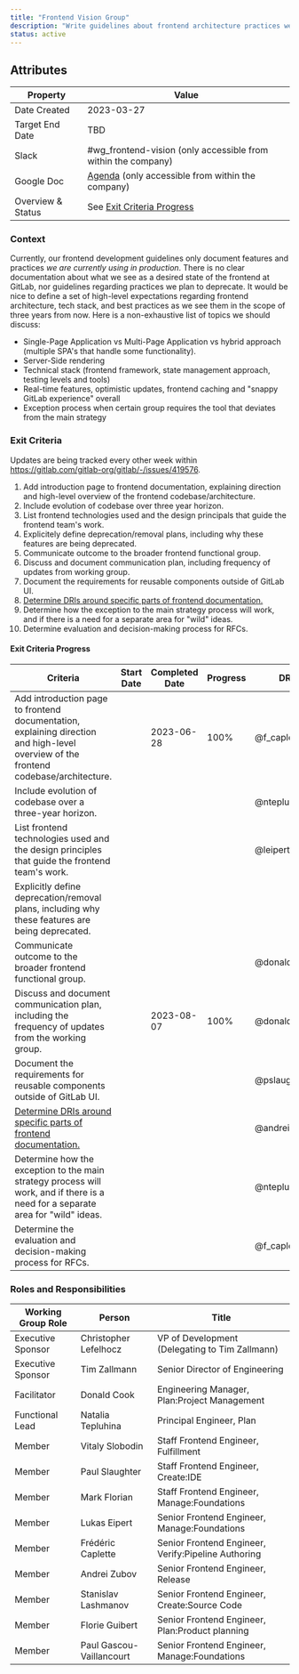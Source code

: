 ```yaml
---
title: "Frontend Vision Group"
description: "Write guidelines about frontend architecture practices we want to have on GitLab frontend in three years"
status: active
---
```


## Attributes

| Property          | Value                                                                                                                                                |
| ----------------- | ---------------------------------------------------------------------------------------------------------------------------------------------------- |
| Date Created      | 2023-03-27                                                                                                                                           |
| Target End Date   | TBD                                                                                                                                                  |
| Slack             | #wg_frontend-vision (only accessible from within the company)                                                                                        |
| Google Doc        | [Agenda](https://docs.google.com/document/d/1H0td5YZJROQG_aOkGJuIpXqxi4UEpiuCufvEAc27kMo/edit?usp=sharing) (only accessible from within the company) |
| Overview & Status | See [Exit Criteria Progress](#exit-criteria-progress)                                                                                                |

### Context

Currently, our frontend development guidelines only document features and practices *we are currently using in production*. There is no clear documentation about what we see as a desired state of the frontend at GitLab, nor guidelines regarding practices we plan to deprecate. It would be nice to define a set of high-level expectations regarding frontend architecture, tech stack, and best practices as we see them in the scope of three years from now. Here is a non-exhaustive list of topics we should discuss:

- Single-Page Application vs Multi-Page Application vs hybrid approach (multiple SPA's that handle some functionality).
- Server-Side rendering
- Technical stack (frontend framework, state management approach, testing levels and tools)
- Real-time features, optimistic updates, frontend caching and "snappy GitLab experience" overall
- Exception process when certain group requires the tool that deviates from the main strategy

### Exit Criteria

Updates are being tracked every other week within <https://gitlab.com/gitlab-org/gitlab/-/issues/419576>.

1. Add introduction page to frontend documentation, explaining direction and high-level overview of the frontend codebase/architecture.
1. Include evolution of codebase over three year horizon.
1. List frontend technologies used and the design principals that guide the frontend team's work.
1. Explicitely define deprecation/removal plans, including why these features are being deprecated.
1. Communicate outcome to the broader frontend functional group.
1. Discuss and document communication plan, including frequency of updates from working group.
1. Document the requirements for reusable components outside of GitLab UI.
1. [Determine DRIs around specific parts of frontend documentation.](https://gitlab.com/gitlab-org/gitlab/-/issues/381536)
1. Determine how the exception to the main strategy process will work, and if there is a need for a separate area for "wild" ideas.
1. Determine evaluation and decision-making process for RFCs.

#### Exit Criteria Progress

| Criteria                                                                                                  | Start Date | Completed Date | Progress | DRI     |
| --------------------------------------------------------------------------------------------------------- | ---------- | -------------- | -------- | ------- |
| Add introduction page to frontend documentation, explaining direction and high-level overview of the frontend codebase/architecture.              |            | 2023-06-28 | 100% | @f_caplette |
| Include evolution of codebase over a three-year horizon.                                                  |            |                |          | @ntepluhina |
| List frontend technologies used and the design principles that guide the frontend team's work.            |            |                |          | @leipert |
| Explicitly define deprecation/removal plans, including why these features are being deprecated.           |            |                |          |         |
| Communicate outcome to the broader frontend functional group.                                             |            |                |          | @donaldcook |
| Discuss and document communication plan, including the frequency of updates from the working group.       |            | 2023-08-07 | 100% | @donaldcook |
| Document the requirements for reusable components outside of GitLab UI.                                                                    |            |                |          | @pslaughter |
| [Determine DRIs around specific parts of frontend documentation.](https://gitlab.com/gitlab-org/gitlab/-/issues/381536) |            |                |          | @andrei.zubov |
| Determine how the exception to the main strategy process will work, and if there is a need for a separate area for "wild" ideas.                |            |                |          | @ntepluhina |
| Determine the evaluation and decision-making process for RFCs.                                            |            |                |          |     @f_caplette     |

### Roles and Responsibilities

| Working Group Role | Person                   | Title                                               |
| ------------------ | ------------------------ | --------------------------------------------------- |
| Executive Sponsor  | Christopher Lefelhocz    | VP of Development (Delegating to Tim Zallmann)      |
| Executive Sponsor  | Tim Zallmann             | Senior Director of Engineering                      |
| Facilitator        | Donald Cook              | Engineering Manager, Plan:Project Management        |
| Functional Lead    | Natalia Tepluhina        | Principal Engineer, Plan                            |
| Member             | Vitaly Slobodin          | Staff Frontend Engineer, Fulfillment                |
| Member             | Paul Slaughter           | Staff Frontend Engineer, Create:IDE                 |
| Member             | Mark Florian             | Staff Frontend Engineer, Manage:Foundations         |
| Member             | Lukas Eipert             | Senior Frontend Engineer, Manage:Foundations        |
| Member             | Frédéric Caplette        | Senior Frontend Engineer, Verify:Pipeline Authoring |
| Member             | Andrei Zubov             | Senior Frontend Engineer, Release                   |
| Member             | Stanislav Lashmanov      | Senior Frontend Engineer, Create:Source Code        |
| Member             | Florie Guibert           | Senior Frontend Engineer, Plan:Product planning     |
| Member             | Paul Gascou-Vaillancourt | Senior Frontend Engineer, Manage:Foundations        |

